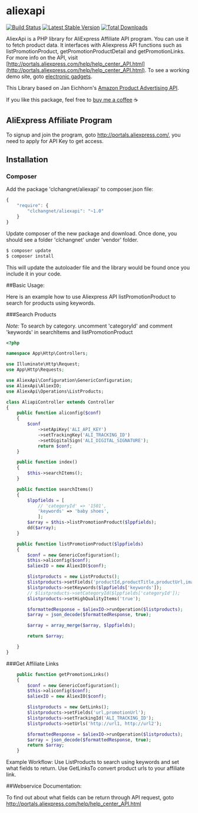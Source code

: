 # aliexapi

[![Build Status](https://travis-ci.org/clchangnet/aliexapi.svg?branch=master)](https://travis-ci.org/clchangnet/aliexapi) [![Latest Stable Version](https://poser.pugx.org/clchangnet/aliexapi/v/stable)](https://packagist.org/packages/clchangnet/aliexapi) [![Total Downloads](https://poser.pugx.org/clchangnet/aliexapi/downloads)](https://packagist.org/packages/clchangnet/aliexapi)

AliexApi is a PHP library for AliExpress Affiliate API program. You can use it to fetch product data. It interfaces with Aliexpress API functions such as listPromotionProduct, getPromotionProductDetail and getPromotionLinks. For more info on the API, visit [http://portals.aliexpress.com/help/help_center_API.html](http://portals.aliexpress.com/help/help_center_API.html). To see a working demo site, goto [electronic gadgets](http://kigagets.ukiki.me/).

This Library based on Jan Eichhorn's [Amazon Product Advertising API](https://github.com/Exeu/apai-io).

If you like this package, feel free to [buy me a coffee](https://www.paypal.me/aliexapi/5) ☕️

## AliExpress Affiliate Program

To signup and join the program, goto http://portals.aliexpress.com/, you need to apply for API Key to get access.

## Installation

### Composer

Add the package 'clchangnet/aliexapi' to composer.json file:

```js
{
    "require": {
        "clchangnet/aliexapi": "~1.0"
    }
}
```

Update composer of the new package and download.
Once done, you should see a folder 'clchangnet' under 'vendor' folder.

```bash
$ composer update
$ composer install
```

This will update the autoloader file and the library would be found once you include it in your code.

##Basic Usage:

Here is an example how to use Aliexpress API listPromotionProduct to search for products using keywords.

###Search Products

_Note:_
To search by category. uncomment 'categoryId' and comment 'keywords' in searchItems and listPromotionProduct

```php
<?php

namespace App\Http\Controllers;

use Illuminate\Http\Request;
use App\Http\Requests;

use AliexApi\Configuration\GenericConfiguration;
use AliexApi\AliexIO;
use AliexApi\Operations\ListProducts;

class AliapiController extends Controller
{
    public function aliconfig($conf)
    {
        $conf
            ->setApiKey('ALI_API_KEY')
            ->setTrackingKey('ALI_TRACKING_ID')
            ->setDigitalSign('ALI_DIGITAL_SIGNATURE');
            return $conf;
    }

    public function index()
    {
        $this->searchItems();
    }

    public function searchItems()
    {
        $lppfields = [
            // 'categoryId' => '1501',
            'keywords' => 'baby shoes',
            ];
        $array = $this->listPromotionProduct($lppfields);
        dd($array);
    }

    public function listPromotionProduct($lppfields)
    {
        $conf = new GenericConfiguration();
        $this->aliconfig($conf);
        $aliexIO = new AliexIO($conf);

        $listproducts = new ListProducts();
        $listproducts->setFields('productId,productTitle,productUrl,imageUrl');
        $listproducts->setKeywords($lppfields['keywords']);
        // $listproducts->setCategoryId($lppfields['categoryId']);
        $listproducts->setHighQualityItems('true');

        $formattedResponse = $aliexIO->runOperation($listproducts);
        $array = json_decode($formattedResponse, true);

        $array = array_merge($array, $lppfields);

        return $array;

    }
}

```

###Get Affiliate Links

```php
    public function getPromotionLinks()
    {
        $conf = new GenericConfiguration();
        $this->aliconfig($conf);
        $aliexIO = new AliexIO($conf);

        $listproducts = new GetLinks();
        $listproducts->setFields('url,promotionUrl');
        $listproducts->setTrackingId('ALI_TRACKING_ID');
        $listproducts->setUrls('http://url1, http://url2');

        $formattedResponse = $aliexIO->runOperation($listproducts);
        $array = json_decode($formattedResponse, true);
        return $array;
    }
```

Example Workflow:
Use ListProducts to search using keywords and set what fields to return.
Use GetLinksTo convert product urls to your affiliate link.

##Webservice Documentation:

To find out about what fields can be return through API request, goto http://portals.aliexpress.com/help/help_center_API.html
